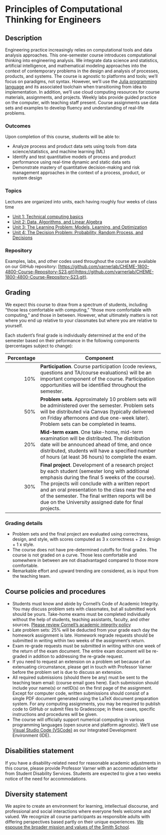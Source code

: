 # Principles of Computational Thinking for Engineers

## Description
Engineering practice increasingly relies on computational tools and data analysis approaches. This one-semester course introduces computational thinking into engineering analysis. We integrate data science and statistics, artificial intelligence, and mathematical modeling approaches into the context of contemporary problems in the design and analysis of processes, products, and systems. The course is agnostic to platforms and tools; we’ll focus on paradigms, not syntax. However, we’ll use the [Julia programming language](https://julialang.org) and its associated toolchain when transitioning from idea to implementation. In addition, we’ll use cloud computing resources for course materials, assignments, and projects. Weekly labs provide guided practice on the computer, with teaching staff present. Course assignments use data sets and examples to develop fluency and understanding of real-life problems. 

### Outcomes
Upon completion of this course, students will be able to:
* Analyze process and product data sets using tools from data science/statistics, and machine learning (ML)
* Identify and test quantitative models of process and product performance using real-time dynamic and static data sets 
* Demonstrate mastery of quantitative decision-making and risk management approaches in the context of a process, product, or system design

### Topics
Lectures are organized into units, each having roughly four weeks of class time
* [Unit 1: Technical computing basics](./unit-1-basics/basics-landing.md)
* [Unit 2: Data, Algorithms, and Linear Algebra](./unit-2-data/data-landing.md)
* [Unit 3: The Learning Problem: Models, Learning, and Optimization](./unit-3-learning/learning-landing.md)
* [Unit 4: The Decision Problem: Probability, Random Process, and Decisions](./unit-4-decisions/decisions-landing.md)

### Repository
Examples, labs, and other codes used throughout the course are available on our GitHub repository: [https://github.com/varnerlab/CHEME-1800-4800-Course-Repository-S23.git](https://github.com/varnerlab/CHEME-1800-4800-Course-Repository-S23.git).

## Grading
We expect this course to draw from a spectrum of students, including “those less comfortable with computing,” “those more comfortable with computing,” and those in between. However, what ultimately matters is not where you end up relative to your classmates but where you are relative to yourself. 

Each student’s final grade is individually determined at the end of the semester based on their peformance in the following components (percentages subject to change):

| Percentage | Component |
| ----------: | --------- |
| 10%	| __Participation__. Course participation (code reviews, questions and TA/course evaluations) will be an important component of the course. Participation opportunities will be identified throughout the semester. |
| 50%	| __Problem sets__. Approximately 10 problem sets will be administered over the semester. Problem sets will be distributed via Canvas (typically delivered on Friday afternoons and due one-week later). Problem sets can be completed in teams. |
| 20%	| __Mid-term exam__. One take-home, mid-term examination will be distributed. The distribution date will be announced ahead of time, and once distributed, students will have a specified number of hours (at least 36 hours) to complete the exam. |
| 30%	| __Final project__. Development of a research project by each student (semester long with additional emphasis during the final 5 weeks of the course). The projects will conclude with a written report and an oral presentation to the class near the end of the semester. The final written reports will be due on the University assigned date for final projects. |

### Grading details
* Problem sets and the final project are evaluated using correctness, design, and style, with scores computed as 3 x correctness + 2 x design + 1 x style.
* The course does not have pre-determined cutoffs for final grades. The course is not graded on a curve. Those less comfortable and somewhere in between are not disadvantaged compared to those more comfortable.
* Remarkable effort and upward trending are considered, as is input from the teaching team. 


## Course policies and procedures
* Students must know and abide by Cornell’s Code of Academic Integrity. You may discuss problem sets with classmates, but all submitted work should be yours. Take-home exams must be completed individually without the help of students, teaching assistants, faculty, and other sources. [Please review Cornell’s academic integrity policy](http://cuinfo.cornell.edu/Academic/AIC.html)
* Late problem sets: 25% will be deducted from your grade each day the homework assignment is late. Homework regrade requests should be submitted in writing within two weeks of the assignment’s return.
* Exam re-grade requests must be submitted in writing within one week of the return of the exam document. The entire exam document will be re-graded in addition to addressing the re-grade request. 
* If you need to request an extension on a problem set because of an extenuating circumstance, please get in touch with Professor Varner before the problem set is due to discuss an extension. 
* All required submissions (should there be any) must be sent to the teaching team email: (course email goes here). Each submission should include your name(s) or netID(s) on the first page of the assignment. Except for computer code, written submissions should consist of a single PDF document generated using the LaTeX document preparation system. For any computing assignments, you may be required to publish code to GitHub or submit files to Gradescope; in these cases, specific instructions and procedures will be given.
* The course will officially support numerical computing in various programming languages (open source and platform agnostic). We’ll use [Visual Studio Code (VSCode)](https://code.visualstudio.com) as our Integrated Development Environment (IDE).

## Disabilities statement
If you have a disability-related need for reasonable academic adjustments in this course, please provide Professor Varner with an accommodation letter from Student Disability Services. Students are expected to give a two weeks notice of the need for accommodations. 

## Diversity statement
We aspire to create an environment for learning, intellectual discourse, and professional and social interactions where everyone feels welcome and valued. We recognize all course participants as responsible adults with differing perspectives based partly on their unique experiences. [We espouse the broader mission and values of the Smith School](https://www.cheme.cornell.edu/cbe/about/mission).
